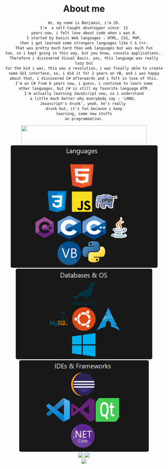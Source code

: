 <div align="center">

# About me

    Hi, my name is Benjamin, i'm 20.
    I'm  a self-taught developper since  12
    years now, i felt love about code when i was 8.
    I started by basics Web languages : HTML, CSS, PHP,
    then i got learned some strongers languages like C & C++.
    That was pretty much hard than web languages but was much fun
    too, so i kept going in this way, but you know, console applications..
    Therefore i discovered Visual Basic, yes, this language was really lazy but
    for the kid i was, this was a revolution, i was finally able to create
    some GUI interface, so, i did it for 2 years on VB, and i was happy
    about that, i discovered C# afterwards and i felt in love of this.
    I'm on C# from 6 years now, i guess, i continue to learn some
    other languages, but C# is still my favorite language ATM.
    I'm actually learning JavaScript now, so i understand
    a little much better why everybody say : 'LMAO, 
    Javascript's drunk', yeah, he's really 
    drunk but, it's fun because i keep
    learning, some new stuffs
    on programmation.

<img src="https://www.codewars.com/users/Mecopi/badges/large" style="height:60px; width:400px;">

<img src="res/languages.png" style="border-radius:5px;">

<div>
    <img src="res/db_os.png" style="border-radius:5px;">
    <img src="res/ides_frameworks.png" style="border-radius:5px;">
</div>

<div>
    <img src="https://github-readme-stats.vercel.app/api?username=benjGam&show_icons=true&theme=radical&count_private=true" style="width:400px">
    <img src="https://streak-stats.demolab.com/?user=benjGam&theme=tokyonight&locale=fr" style="width:400px">
</div>

<img src="https://github-readme-stats.vercel.app/api/top-langs/?username=benjGam&theme=radical&hide_langs_below=8">

</div>